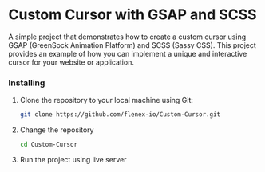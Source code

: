 # Custom Cursor with GSAP and SCSS

A simple project that demonstrates how to create a custom cursor using GSAP (GreenSock Animation Platform) and SCSS (Sassy CSS). This project provides an example of how you can implement a unique and interactive cursor for your website or application.

### Installing

1. Clone the repository to your local machine using Git:

   ```sh
   git clone https://github.com/flenex-io/Custom-Cursor.git
   ```
   
2. Change the repository 
   ```sh
   cd Custom-Cursor
   ```

3. Run the project using live server
